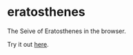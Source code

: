 eratosthenes
============

The Seive of Eratosthenes in the browser.

Try it out [here](http://htmlpreview.github.com/?https://github.com/dpinney/eratosthenes/blob/master/eratosthenesBoxes.html).